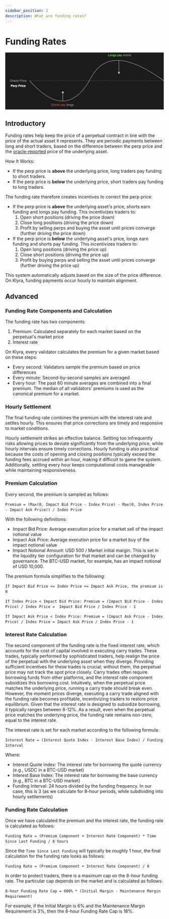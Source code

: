 ```yaml
---
sidebar_position: 2
description: What are funding rates?
---
```


# Funding Rates

![funding payment diagram](../../static/img/funding-diagram.png)

## Introductory
Funding rates help keep the price of a perpetual contract in line with the price of the actual asset it represents. They are periodic payments between long and short traders, based on the difference between the perp price and the [oracle-reported](./oracle.md) price of the underlying asset.

How It Works:
- If the perp price is **above** the underlying price, long traders pay funding to short traders.
- If the perp price is **below** the underlying price, short traders pay funding to long traders.

The funding rate therefore creates incentives to correct the perp price:
- If the perp price is **above** the underlying asset's price, shorts earn funding and longs pay funding. This incentivizes traders to:
  1. Open short positions (driving the price down)
  2. Close long positions (driving the price down)
  3. Profit by selling perps and buying the asset until prices converge (further driving the price down)
- If the perp price is **below** the underlying asset's price, longs earn funding and shorts pay funding. This incentivizes traders to:
  1. Open long positions (driving the price up)
  2. Close short positions (driving the price up)
  3. Profit by buying perps and selling the asset until prices converge (further driving the price up)

This system automatically adjusts based on the size of the price difference. On Klyra, funding payments occur hourly to maintain alignment.

## Advanced
### Funding Rate Components and Calculation
The funding rate has two components:
1. Premium: Calculated separately for each market based on the perpetual's market price
2. Interest rate

On Klyra, every validator calculates the premium for a given market based on these steps:
- Every second: Validators sample the premium based on price differences
- Every minute: Second-by-second samples are averaged
- Every hour: The past 60 minute averages are combined into a final premium. The median of all validators' premiums is used as the canonical premium for a market.

### Hourly Settlement
The final funding rate combines the premium with the interest rate and settles hourly. This ensures that price corrections are timely and responsive to market conditions.

Hourly settlement strikes an effective balance. Settling too infrequently risks allowing prices to deviate significantly from the underlying price, while hourly intervals ensure timely corrections. Hourly funding is also practical because the costs of opening and closing positions typically exceed the funding fees accrued within an hour, making it difficult to game the system. Additionally, settling every hour keeps computational costs manageable while maintaining responsiveness.

### Premium Calculation
Every second, the premium is sampled as follows:

`Premium = (Max(0, Impact Bid Price - Index Price) - Max(0, Index Price - Impact Ask Price)) / Index Price`

With the following definitions:
- Impact Bid Price: Average execution price for a market sell of the impact notional value
- Impact Ask Price: Average execution price for a market buy of the impact notional value
- Impact Notional Amount: USD 500 / Market initial margin. This is set in the liquidity tier configuration for that market and can be changed by governance. The BTC-USD market, for example, has an impact notional of USD 10,000.

The premium formula simplifies to the following:

`If Impact Bid Price <= Index Price <= Impact Ask Price, the premium is 0`    

`If Index Price < Impact Bid Price: Premium = (Impact Bid Price - Index Price) / Index Price =  Impact Bid Price / Index Price - 1`

`If Impact Ask Price < Index Price: Premium = (Impact Ask Price - Index Price) / Index Price = Impact Ask Price / Index Price - 1`

### Interest Rate Calculation
The second component of the funding rate is the fixed interest rate, which accounts for the cost of capital involved in executing carry trades. These trades, typically performed by sophisticated traders, help realign the price of the perpetual with the underlying asset when they diverge. Providing sufficient incentives for these trades is crucial; without them, the perpetual price may not track the spot price closely. Carry trades often require borrowing funds from other platforms, and the interest rate component subsidizes this borrowing cost. Intuitively, when the perpetual price matches the underlying price, running a carry trade should break even. However, the moment prices diverge, executing a carry trade aligned with the funding rate becomes profitable, incentivizing traders to restore price equilibrium. Given that the interest rate is designed to subsidize borrowing, it typically ranges between 8-12%. As a result, even when the perpetual price matches the underlying price, the funding rate remains non-zero, equal to the interest rate.

The interest rate is set for each market according to the following formula:

`Interest Rate = (Interest Quote Index - Interest Base Index) / Funding Interval`

Where:
- Interest Quote Index: The interest rate for borrowing the quote currency (e.g., USDC in a BTC-USD market)
- Interest Base Index: The interest rate for borrowing the base currency (e.g., BTC in a BTC-USD market)
- Funding Interval: 24 hours divided by the funding frequency. In our case, this is 3 (as we calculate for 8-hour periods, while subdividing into hourly settlements)

### Funding Rate Calculation

Once we have calculated the premium and the interest rate, the funding rate is calculated as follows:

`Funding Rate = (Premium Component + Interest Rate Component) * Time Since Last Funding / 8 hours` 

Since the `Time Since Last Funding` will typically be roughly 1 hour, the final calculation for the funding rate looks as follows:

`Funding Rate = (Premium Component + Interest Rate Component) / 8`

In order to protect traders, there is a maximum cap on the 8-hour funding rate. The particular cap depends on the market and is calculated as follows:

`8-hour Funding Rate Cap = 600% * (Initial Margin - Maintenance Margin Requirement)`

For example, if the Initial Margin is 6% and the Maintenance Margin Requirement is 3%, then the 8-hour Funding Rate Cap is 18%.
